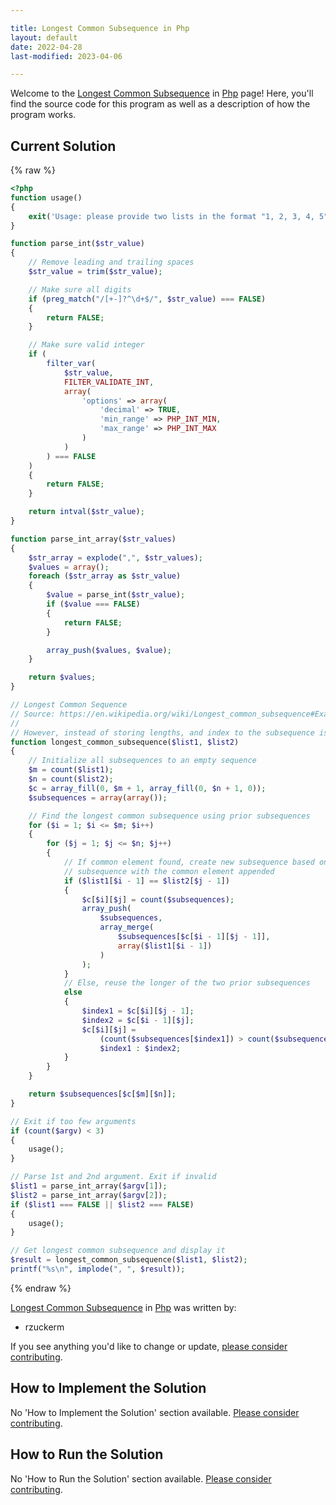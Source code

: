 ```yaml
---

title: Longest Common Subsequence in Php
layout: default
date: 2022-04-28
last-modified: 2023-04-06

---
```


Welcome to the [Longest Common Subsequence](https://sampleprograms.io/projects/longest-common-subsequence) in [Php](https://sampleprograms.io/languages/php) page! Here, you'll find the source code for this program as well as a description of how the program works.

## Current Solution

{% raw %}

```php
<?php
function usage()
{
    exit('Usage: please provide two lists in the format "1, 2, 3, 4, 5"');
}

function parse_int($str_value)
{
    // Remove leading and trailing spaces
    $str_value = trim($str_value);

    // Make sure all digits
    if (preg_match("/[+-]?^\d+$/", $str_value) === FALSE)
    {
        return FALSE;
    }

    // Make sure valid integer
    if (
        filter_var(
            $str_value,
            FILTER_VALIDATE_INT,
            array(
                'options' => array(
                    'decimal' => TRUE,
                    'min_range' => PHP_INT_MIN,
                    'max_range' => PHP_INT_MAX
                )
            )
        ) === FALSE
    )
    {
        return FALSE;
    }

    return intval($str_value);
}

function parse_int_array($str_values)
{
    $str_array = explode(",", $str_values);
    $values = array();
    foreach ($str_array as $str_value)
    {
        $value = parse_int($str_value);
        if ($value === FALSE)
        {
            return FALSE;
        }

        array_push($values, $value);
    }

    return $values;
}

// Longest Common Sequence
// Source: https://en.wikipedia.org/wiki/Longest_common_subsequence#Example_in_C#
//
// However, instead of storing lengths, and index to the subsequence is stored
function longest_common_subsequence($list1, $list2)
{
    // Initialize all subsequences to an empty sequence
    $m = count($list1);
    $n = count($list2);
    $c = array_fill(0, $m + 1, array_fill(0, $n + 1, 0));
    $subsequences = array(array());

    // Find the longest common subsequence using prior subsequences
    for ($i = 1; $i <= $m; $i++)
    {
        for ($j = 1; $j <= $n; $j++)
        {
            // If common element found, create new subsequence based on prior
            // subsequence with the common element appended
            if ($list1[$i - 1] == $list2[$j - 1])
            {
                $c[$i][$j] = count($subsequences);
                array_push(
                    $subsequences,
                    array_merge(
                        $subsequences[$c[$i - 1][$j - 1]],
                        array($list1[$i - 1])
                    )
                );
            }
            // Else, reuse the longer of the two prior subsequences
            else
            {
                $index1 = $c[$i][$j - 1];
                $index2 = $c[$i - 1][$j];
                $c[$i][$j] =
                    (count($subsequences[$index1]) > count($subsequences[$index2])) ?
                    $index1 : $index2;
            }
        }
    }

    return $subsequences[$c[$m][$n]];
}

// Exit if too few arguments
if (count($argv) < 3)
{
    usage();
}

// Parse 1st and 2nd argument. Exit if invalid
$list1 = parse_int_array($argv[1]);
$list2 = parse_int_array($argv[2]);
if ($list1 === FALSE || $list2 === FALSE)
{
    usage();
}

// Get longest common subsequence and display it
$result = longest_common_subsequence($list1, $list2);
printf("%s\n", implode(", ", $result));
```

{% endraw %}

[Longest Common Subsequence](https://sampleprograms.io/projects/longest-common-subsequence) in [Php](https://sampleprograms.io/languages/php) was written by:

- rzuckerm

If you see anything you'd like to change or update, [please consider contributing](https://github.com/TheRenegadeCoder/sample-programs).

## How to Implement the Solution

No 'How to Implement the Solution' section available. [Please consider contributing](https://github.com/TheRenegadeCoder/sample-programs-website).

## How to Run the Solution

No 'How to Run the Solution' section available. [Please consider contributing](https://github.com/TheRenegadeCoder/sample-programs-website).